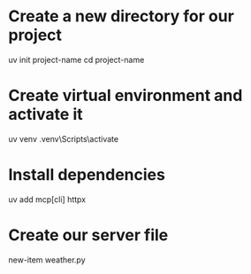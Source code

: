 # Create a new directory for our project
uv init project-name
cd project-name

# Create virtual environment and activate it
uv venv
.venv\Scripts\activate

# Install dependencies
uv add mcp[cli] httpx

# Create our server file
new-item weather.py 